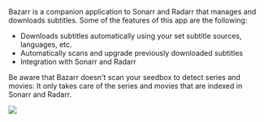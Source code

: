 Bazarr is a companion application to Sonarr and Radarr that manages and downloads subtitles. Some of the features of this app are the following:

* Downloads subtitles automatically using your set subtitle sources, languages, etc.
* Automatically scans and upgrade previously downloaded subtitles
* Integration with Sonarr and Radarr

Be aware that Bazarr doesn't scan your seedbox to detect series and movies: It only takes care of the series and movies that are indexed in Sonarr and Radarr.

<img src="https://docs.usbx.me/uploads/images/gallery/2019-09/scaled-1680-/image-1568616619506.png" id="bkmrk--0" class="align-center"/>